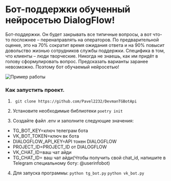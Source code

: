 # Бот-поддержки обученный нейросетью DialogFlow!
Бот-поддержки. 
Он будет закрывать все типичные вопросы, а вот что-то посложнее – перенаправлять на операторов.
По предварительной оценке, это на 70% сократит время ожидания ответа и на 90% повысит довольство жизнью сотрудников службы поддержки.
Специфика в том, что клиенты – люди творческие. Никогда не знаешь, как им придёт в голову сформулировать вопрос.
Предсказать варианты заранее невозможно. Поэтому бот обучаемый нейросетью! 


![Пример работы]([https://raw.githubusercontent.com/Pavel2232/DevmanTGBotApi/master/Screenshot_20230615_135206.jpg](https://github.com/Pavel2232/Neuronet-bot/blob/master/demo_tg_bot.gif))
### Как запустить проект.
1. ``` git clone https://github.com/Pavel2232/DevmanTGBotApi```

2. Установите необходимые библиотеки  ```poetry init```

3. Создайте файл .env и заполните следующие значения:
* TG_BOT_KEY=ключ телеграм бота 
* VK_BOT_TOKEN=ключ вк бота 
* DIALOGFLOW_API_KEY=API токен DIALOGFLOW
* PROJECT_ID=PROJECT_ID от DIALOGFLOW
* VK_CHAT_ID=ваш чат айди
* TG_CHAT_ID= ваш чат айди(Чтобы получить свой chat_id, напишите в Telegram специальному боту: @userinfobot)

4. Для запуска программы:
```python tg_bot.py```
```python vk_bot.py```
